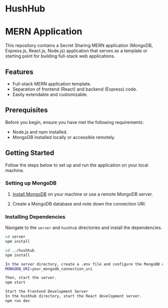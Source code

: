 # HushHub
# MERN Application

This repository contains a Secret Sharing MERN application (MongoDB, Express.js, React.js, Node.js) application that serves as a template or starting point for building full-stack web applications.

## Features

- Full-stack MERN application template.
- Separation of frontend (React) and backend (Express) code.
- Easily extendable and customizable.

## Prerequisites

Before you begin, ensure you have met the following requirements:

- Node.js and npm installed.
- MongoDB installed locally or accessible remotely.

## Getting Started

Follow the steps below to set up and run the application on your local machine.

### Setting up MongoDB

1. [Install MongoDB](https://docs.mongodb.com/manual/installation/) on your machine or use a remote MongoDB server.

2. Create a MongoDB database and note down the connection URI.

### Installing Dependencies

Navigate to the `server` and `hushhub` directories and install the dependencies.

```bash
cd server
npm install

cd ../hushhub
npm install

In the server directory, create a .env file and configure the MongoDB connection URI.
MONGODB_URI=your_mongodb_connection_uri

Then, start the server.
npm start

Start the Frontend Development Server
In the hushhub directory, start the React development server.
npm run dev
